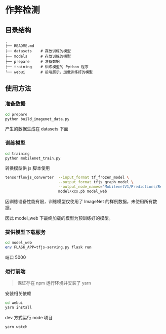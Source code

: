# 作弊检测

## 目录结构

```
.
├── README.md
├── datasets    # 存放训练的模型
├── models      # 存放训练的模型
├── prepare     # 准备数据
├── training    # 训练模型的 Python 程序
└── webui       # 前端展示，加载训练好的模型
```

## 使用方法

### 准备数据

```bash
cd prepare
python build_imagenet_data.py 
```

产生的数据生成在 datasets 下面

### 训练模型

```bash
cd training
python mobilenet_train.py
```

转换模型供 js 脚本使用

```bash
tensorflowjs_converter  --input_format tf_frozen_model \
                        --output_format tfjs_graph_model \
                        --output_node_names='MobilenetV1/Predictions/Reshape_1'  \
                        model/xxx.pb model_web
```

因训练设备性能有限，训练模型仅使用了 ImageNet 的样例数据，未使用所有数据。

因此 model_web 下最终加载的模型为预训练好的模型。

### 提供模型下载服务

```bash
cd model_web
env FLASK_APP=tfjs-serving.py flask run
```

端口 5000

### 运行前端

> 保证存在 npm 运行环境并安装了 yarn

安装相关依赖

```bash
cd webui
yarn install
```

dev 方式运行 node 项目

```bash
yarn watch
```